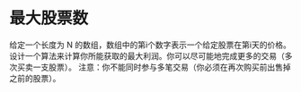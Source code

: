 # 最大股票数

给定一个长度为 N 的数组，数组中的第i个数字表示一个给定股票在第i天的价格。
设计一个算法来计算你所能获取的最大利润。你可以尽可能地完成更多的交易（多次买卖一支股票）。
注意：你不能同时参与多笔交易（你必须在再次购买前出售掉之前的股票）。
